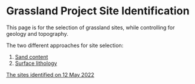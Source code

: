 # Grassland Project Site Identification

This page is for the selection of grassland sites, while controlling for geology and topography. 

The two different approaches for site selection:
1) [Sand content](sand.md)
2) [Surface lithology](lithology.md)

[The sites identified on 12 May 2022](site_selection_12May2022.md)
